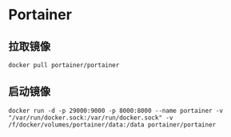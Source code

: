 # Portainer

## 拉取镜像

```shell
docker pull portainer/portainer
```

## 启动镜像

```shell
docker run -d -p 29000:9000 -p 8000:8000 --name portainer -v "/var/run/docker.sock:/var/run/docker.sock" -v /f/docker/volumes/portainer/data:/data portainer/portainer
```